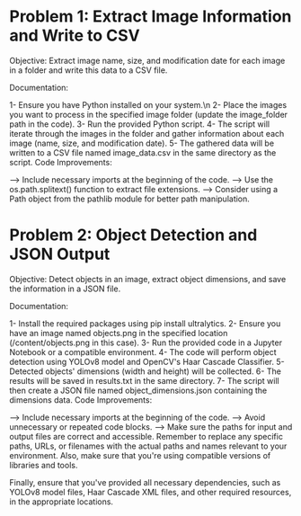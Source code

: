 # Problem 1: Extract Image Information and Write to CSV
Objective: Extract image name, size, and modification date for each image in a folder and write this data to a CSV file.

Documentation:

  1- Ensure you have Python installed on your system.\n
  2- Place the images you want to process in the specified image folder (update the image_folder path in the code).
  3- Run the provided Python script.
  4- The script will iterate through the images in the folder and gather information about each image (name, size, and modification date).
  5- The gathered data will be written to a CSV file named image_data.csv in the same directory as the script.
Code Improvements:

  --> Include necessary imports at the beginning of the code.
  --> Use the os.path.splitext() function to extract file extensions.
  --> Consider using a Path object from the pathlib module for better path manipulation.
# Problem 2: Object Detection and JSON Output
Objective: Detect objects in an image, extract object dimensions, and save the information in a JSON file.

Documentation:

  1- Install the required packages using pip install ultralytics.
  2- Ensure you have an image named objects.png in the specified location (/content/objects.png in this case).
  3- Run the provided code in a Jupyter Notebook or a compatible environment.
  4- The code will perform object detection using YOLOv8 model and OpenCV's Haar Cascade Classifier.
  5- Detected objects' dimensions (width and height) will be collected.
  6- The results will be saved in results.txt in the same directory.
  7- The script will then create a JSON file named object_dimensions.json containing the dimensions data.
Code Improvements:

  --> Include necessary imports at the beginning of the code.
  --> Avoid unnecessary or repeated code blocks.
  --> Make sure the paths for input and output files are correct and accessible.
Remember to replace any specific paths, URLs, or filenames with the actual paths and names relevant to your environment. Also, make sure that you're using compatible versions of libraries and tools.

Finally, ensure that you've provided all necessary dependencies, such as YOLOv8 model files, Haar Cascade XML files, and other required resources, in the appropriate locations.
